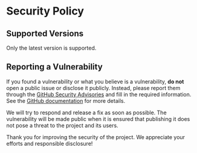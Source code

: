 # Security Policy

## Supported Versions

Only the latest version is supported.

## Reporting a Vulnerability

If you found a vulnerability or what you believe is a vulnerability, **do not**
open a public issue or disclose it publicly. Instead, please report them through
the [GitHub Security Advisories][github-advisories] and fill in the required
information. See the [GitHub documentation][github-documentation] for more details.

We will try to respond and release a fix as soon as possible. The vulnerability
will be made public when it is ensured that publishing it does not pose a threat
to the project and its users.

Thank you for improving the security of the project. We appreciate your efforts
and responsible disclosure!

[github-advisories]: https://github.com/filips123/PWAsForFirefox/security/advisories
[github-documentation]: https://docs.github.com/en/code-security/security-advisories/guidance-on-reporting-and-writing/privately-reporting-a-security-vulnerability#privately-reporting-a-security-vulnerability
